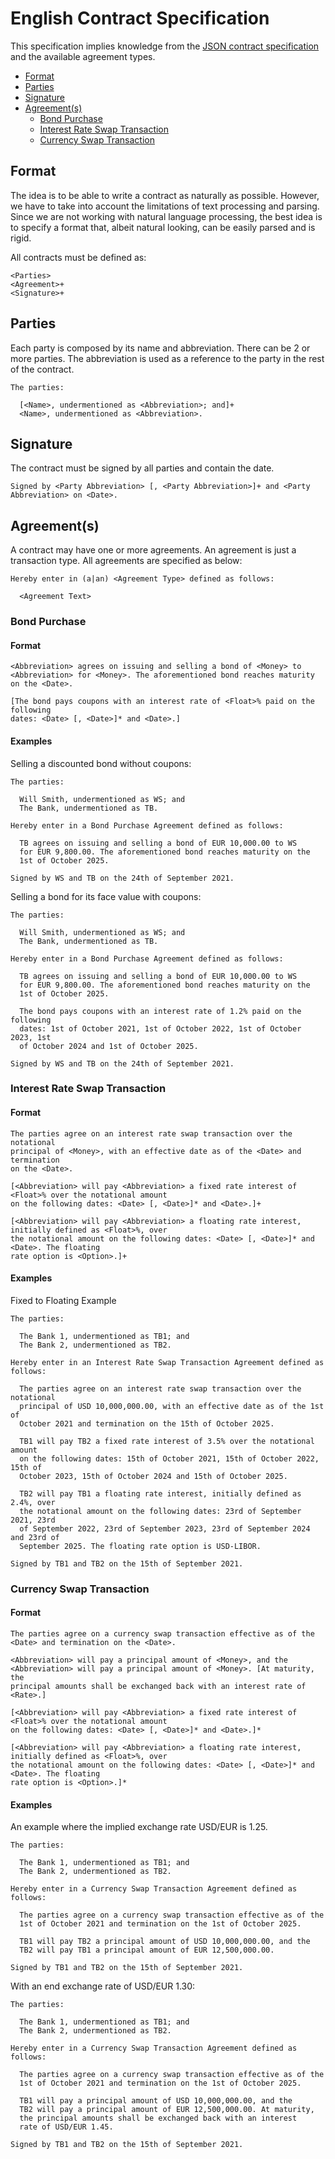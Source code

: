 # English Contract Specification

This specification implies knowledge from the [JSON contract specification](../../SPECIFICATION.md) and the available agreement types.

- [Format](#format)
- [Parties](#parties)
- [Signature](#signature)
- [Agreement(s)](#agreements)
  - [Bond Purchase](#bond-purchase)
  - [Interest Rate Swap Transaction](#interest-rate-swap-transaction)
  - [Currency Swap Transaction](#currency-swap-transaction)

## Format

The idea is to be able to write a contract as naturally as possible. However, we have to take into account the limitations of text processing and parsing. Since we are not working with natural language processing, the best idea is to specify a format that, albeit natural looking, can be easily parsed and is rigid.

All contracts must be defined as:

```
<Parties>
<Agreement>+
<Signature>+
```

## Parties

Each party is composed by its name and abbreviation. There can be 2 or more parties. The abbreviation is used as a reference to the party in the rest of the contract.

```
The parties:

  [<Name>, undermentioned as <Abbreviation>; and]+
  <Name>, undermentioned as <Abbreviation>.
```

## Signature

The contract must be signed by all parties and contain the date.

```
Signed by <Party Abbreviation> [, <Party Abbreviation>]+ and <Party Abbreviation> on <Date>.
```

## Agreement(s)

A contract may have one or more agreements. An agreement is just a transaction type. All agreements are specified as below:

```
Hereby enter in (a|an) <Agreement Type> defined as follows:

  <Agreement Text>
```

### Bond Purchase

#### Format

```
<Abbreviation> agrees on issuing and selling a bond of <Money> to
<Abbreviation> for <Money>. The aforementioned bond reaches maturity
on the <Date>.

[The bond pays coupons with an interest rate of <Float>% paid on the following
dates: <Date> [, <Date>]* and <Date>.]
```

#### Examples

Selling a discounted bond without coupons:

```
The parties:

  Will Smith, undermentioned as WS; and
  The Bank, undermentioned as TB.

Hereby enter in a Bond Purchase Agreement defined as follows:

  TB agrees on issuing and selling a bond of EUR 10,000.00 to WS
  for EUR 9,800.00. The aforementioned bond reaches maturity on the
  1st of October 2025.

Signed by WS and TB on the 24th of September 2021.
```

Selling a bond for its face value with coupons:

```
The parties:

  Will Smith, undermentioned as WS; and
  The Bank, undermentioned as TB.

Hereby enter in a Bond Purchase Agreement defined as follows:

  TB agrees on issuing and selling a bond of EUR 10,000.00 to WS
  for EUR 9,800.00. The aforementioned bond reaches maturity on the
  1st of October 2025.

  The bond pays coupons with an interest rate of 1.2% paid on the following
  dates: 1st of October 2021, 1st of October 2022, 1st of October 2023, 1st
  of October 2024 and 1st of October 2025.

Signed by WS and TB on the 24th of September 2021.
```

### Interest Rate Swap Transaction

#### Format

```
The parties agree on an interest rate swap transaction over the notational
principal of <Money>, with an effective date as of the <Date> and termination
on the <Date>.

[<Abbreviation> will pay <Abbreviation> a fixed rate interest of <Float>% over the notational amount
on the following dates: <Date> [, <Date>]* and <Date>.]+

[<Abbreviation> will pay <Abbreviation> a floating rate interest, initially defined as <Float>%, over
the notational amount on the following dates: <Date> [, <Date>]* and <Date>. The floating
rate option is <Option>.]+
```

#### Examples

Fixed to Floating Example

```
The parties:

  The Bank 1, undermentioned as TB1; and
  The Bank 2, undermentioned as TB2.

Hereby enter in an Interest Rate Swap Transaction Agreement defined as follows:

  The parties agree on an interest rate swap transaction over the notational
  principal of USD 10,000,000.00, with an effective date as of the 1st of
  October 2021 and termination on the 15th of October 2025.

  TB1 will pay TB2 a fixed rate interest of 3.5% over the notational amount
  on the following dates: 15th of October 2021, 15th of October 2022, 15th of
  October 2023, 15th of October 2024 and 15th of October 2025.

  TB2 will pay TB1 a floating rate interest, initially defined as 2.4%, over
  the notational amount on the following dates: 23rd of September 2021, 23rd
  of September 2022, 23rd of September 2023, 23rd of September 2024 and 23rd of
  September 2025. The floating rate option is USD-LIBOR.

Signed by TB1 and TB2 on the 15th of September 2021.
```

### Currency Swap Transaction

#### Format

```
The parties agree on a currency swap transaction effective as of the
<Date> and termination on the <Date>.

<Abbreviation> will pay a principal amount of <Money>, and the
<Abbreviation> will pay a principal amount of <Money>. [At maturity, the
principal amounts shall be exchanged back with an interest rate of <Rate>.]

[<Abbreviation> will pay <Abbreviation> a fixed rate interest of <Float>% over the notational amount
on the following dates: <Date> [, <Date>]* and <Date>.]*

[<Abbreviation> will pay <Abbreviation> a floating rate interest, initially defined as <Float>%, over
the notational amount on the following dates: <Date> [, <Date>]* and <Date>. The floating
rate option is <Option>.]*
```

#### Examples

An example where the implied exchange rate USD/EUR is 1.25.

```
The parties:

  The Bank 1, undermentioned as TB1; and
  The Bank 2, undermentioned as TB2.

Hereby enter in a Currency Swap Transaction Agreement defined as follows:

  The parties agree on a currency swap transaction effective as of the
  1st of October 2021 and termination on the 1st of October 2025.

  TB1 will pay TB2 a principal amount of USD 10,000,000.00, and the
  TB2 will pay TB1 a principal amount of EUR 12,500,000.00.

Signed by TB1 and TB2 on the 15th of September 2021.
```

With an end exchange rate of USD/EUR 1.30:

```
The parties:

  The Bank 1, undermentioned as TB1; and
  The Bank 2, undermentioned as TB2.

Hereby enter in a Currency Swap Transaction Agreement defined as follows:

  The parties agree on a currency swap transaction effective as of the
  1st of October 2021 and termination on the 1st of October 2025.

  TB1 will pay a principal amount of USD 10,000,000.00, and the
  TB2 will pay a principal amount of EUR 12,500,000.00. At maturity,
  the principal amounts shall be exchanged back with an interest
  rate of USD/EUR 1.45.

Signed by TB1 and TB2 on the 15th of September 2021.
```
